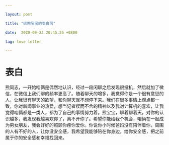 ```yaml
---

layout: post

title: "给熊宝宝的表白信"

date:  2020-09-23 20:45:26 +0800

tag: love letter

---
```


# 表白

熊同志，一开始咱俩是偶然地认识，经过一段闲聊之后发现很投机，然后就加了微信，在微信上我们聊的频率更高了。随着聊天的增多，我觉得你是一个很有意思的人，让我很有聊天的欲望，和你聊天就不想停下来。我们在很多事情上观点都一致，你对新闻事业的热爱，想当记者锲而不舍的精神以及我对计算机的喜欢，让我觉得咱俩都是一类人，都为了自己的事情努力着。熊宝宝，聊着聊着天，对你的认识越多，我发现我越喜欢你了，离不开你了。希望你能给我个机会，咱俩在一起成为男女朋友，我会好好的照顾你疼你爱你。你说你小时候爸妈没有陪伴着你，周围的人有不好的人，让你没安全感，我希望我能够陪在你身边，给你安全感，把之前属于你的安全感和幸福找回来。
